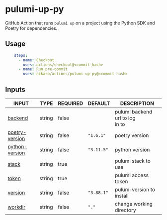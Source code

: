 # pulumi-up-py

GitHub Action that runs `pulumi up` on a project using the Python SDK and Poetry for dependencies.

## Usage

```yaml
    steps:
      - name: Checkout
        uses: actions/checkout@<commit-hash>
      - name: Run pre-commit
        uses: nikaro/actions/pulumi-up-py@<commit-hash>
```

## Inputs

<!-- AUTO-DOC-INPUT:START - Do not remove or modify this section -->

|                                   INPUT                                    |  TYPE  | REQUIRED |  DEFAULT   |             DESCRIPTION              |
|----------------------------------------------------------------------------|--------|----------|------------|--------------------------------------|
|           <a name="input_backend"></a>[backend](#input_backend)            | string |  false   |            | pulumi backend url to log <br>in to  |
| <a name="input_poetry-version"></a>[poetry-version](#input_poetry-version) | string |  false   | `"1.6.1"`  |            poetry version            |
| <a name="input_python-version"></a>[python-version](#input_python-version) | string |  false   | `"3.11.5"` |            python version            |
|              <a name="input_stack"></a>[stack](#input_stack)               | string |   true   |            |         pulumi stack to use          |
|              <a name="input_token"></a>[token](#input_token)               | string |   true   |            |         pulumi access token          |
|           <a name="input_version"></a>[version](#input_version)            | string |  false   | `"3.88.1"` |      pulumi version to install       |
|           <a name="input_workdir"></a>[workdir](#input_workdir)            | string |  false   |   `"."`    |       change working directory       |

<!-- AUTO-DOC-INPUT:END -->
